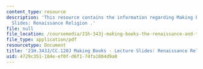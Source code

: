 ```yaml
---
content_type: resource
description: 'This resource contains the information regarding Making Books - Lecture
  Slides: Renaissance Religion .'
file: null
file_location: /coursemedia/21h-343j-making-books-the-renaissance-and-today-spring-2016/4729c351184eef0fd6f174fa1884d9a0_MIT21H_343JS16_Carto.pdf
file_type: application/pdf
resourcetype: Document
title: '21H.343J/CC.120J Making Books - Lecture Slides: Renaissance Religion'
uid: 4729c351-184e-ef0f-d6f1-74fa1884d9a0
---
```

